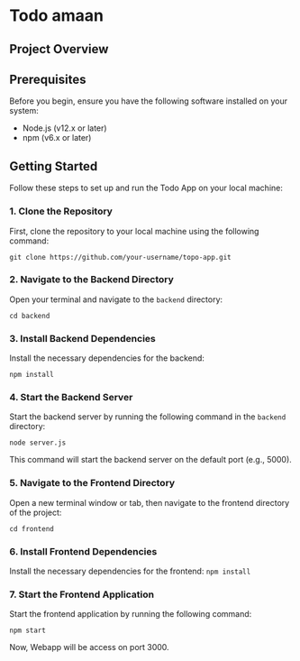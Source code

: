 # Todo amaan

## Project Overview

## Prerequisites

Before you begin, ensure you have the following software installed on your system:

- Node.js (v12.x or later)
- npm (v6.x or later)

## Getting Started

Follow these steps to set up and run the Todo App on your local machine:

### 1. Clone the Repository

First, clone the repository to your local machine using the following command:

`git clone https://github.com/your-username/topo-app.git`


### 2. Navigate to the Backend Directory

Open your terminal and navigate to the `backend` directory:

`cd backend`

### 3. Install Backend Dependencies

Install the necessary dependencies for the backend:

`npm install`

### 4. Start the Backend Server

Start the backend server by running the following command in the `backend` directory:

`node server.js`

This command will start the backend server on the default port (e.g., 5000).

### 5. Navigate to the Frontend Directory

Open a new terminal window or tab, then navigate to the frontend directory of the project:

`cd frontend`

### 6. Install Frontend Dependencies

Install the necessary dependencies for the frontend:
`npm install`


### 7. Start the Frontend Application

Start the frontend application by running the following command:

`npm start`

Now, Webapp will be access on port 3000.